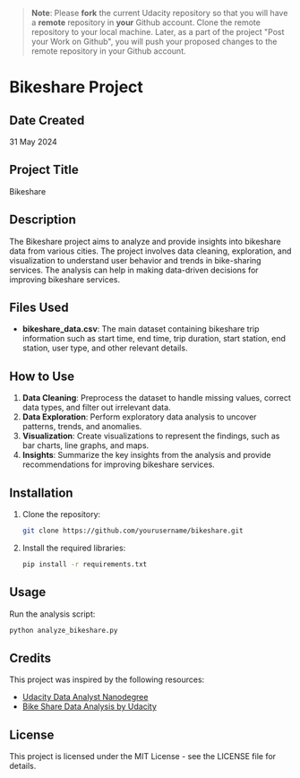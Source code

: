 >**Note**: Please **fork** the current Udacity repository so that you will have a **remote** repository in **your** Github account. Clone the remote repository to your local machine. Later, as a part of the project "Post your Work on Github", you will push your proposed changes to the remote repository in your Github account.

# Bikeshare Project

## Date Created
31 May 2024

## Project Title
Bikeshare

## Description
The Bikeshare project aims to analyze and provide insights into bikeshare data from various cities. The project involves data cleaning, exploration, and visualization to understand user behavior and trends in bike-sharing services. The analysis can help in making data-driven decisions for improving bikeshare services.

## Files Used
- **bikeshare_data.csv**: The main dataset containing bikeshare trip information such as start time, end time, trip duration, start station, end station, user type, and other relevant details.

## How to Use
1. **Data Cleaning**: Preprocess the dataset to handle missing values, correct data types, and filter out irrelevant data.
2. **Data Exploration**: Perform exploratory data analysis to uncover patterns, trends, and anomalies.
3. **Visualization**: Create visualizations to represent the findings, such as bar charts, line graphs, and maps.
4. **Insights**: Summarize the key insights from the analysis and provide recommendations for improving bikeshare services.

## Installation
1. Clone the repository:
   ```bash
   git clone https://github.com/yourusername/bikeshare.git
   ```
2. Install the required libraries:
   ```bash
   pip install -r requirements.txt
   ```

## Usage
Run the analysis script:
```bash
python analyze_bikeshare.py
```

## Credits
This project was inspired by the following resources:
- [Udacity Data Analyst Nanodegree](https://www.udacity.com/course/data-analyst-nanodegree--nd002)
- [Bike Share Data Analysis by Udacity](https://github.com/udacity/pdsnd_github)

## License
This project is licensed under the MIT License - see the LICENSE file for details.

